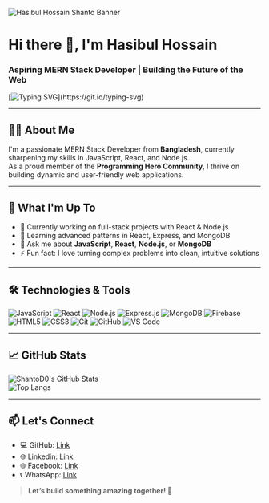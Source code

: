 ![Hasibul Hossain Shanto Banner](https://raw.githubusercontent.com/ShantoD0/ShantoD0/main/banner1.png)


# Hi there 👋, I'm Hasibul Hossain 
### Aspiring MERN Stack Developer | Building the Future of the Web

[![Typing SVG](https://readme-typing-svg.demolab.com?font=Fira+Code&pause=1000&width=435&lines=Building+web+with+purpose.;Code.+Learn.+Build.+Repeat.;Crafting+clean%2C+fast+UIs.;Dream+big%2C+code+smart.;Passion+meets+JavaScript.;Turning+logic+into+beauty.)](https://git.io/typing-svg)

---

## 👨‍💻 About Me  
I'm a passionate MERN Stack Developer from **Bangladesh**, currently sharpening my skills in JavaScript, React, and Node.js.  
As a proud member of the **Programming Hero Community**, I thrive on building dynamic and user-friendly web applications.

---

## 🚀 What I'm Up To
- 🔭 Currently working on full-stack projects with React & Node.js  
- 🌱 Learning advanced patterns in React, Express, and MongoDB  
- 💬 Ask me about **JavaScript**, **React**, **Node.js**, or **MongoDB**  
- ⚡ Fun fact: I love turning complex problems into clean, intuitive solutions  

---

## 🛠️ Technologies & Tools  
![JavaScript](https://img.shields.io/badge/-JavaScript-F7DF1E?style=flat&logo=javascript&logoColor=000) ![React](https://img.shields.io/badge/-React-61DAFB?style=flat&logo=react&logoColor=000) ![Node.js](https://img.shields.io/badge/-Node.js-339933?style=flat&logo=node.js&logoColor=fff) ![Express.js](https://img.shields.io/badge/-Express-000000?style=flat&logo=express&logoColor=fff) ![MongoDB](https://img.shields.io/badge/-MongoDB-47A248?style=flat&logo=mongodb&logoColor=fff) ![Firebase](https://img.shields.io/badge/-Firebase-FFCA28?style=flat&logo=firebase&logoColor=000) ![HTML5](https://img.shields.io/badge/-HTML5-E34F26?style=flat&logo=html5&logoColor=fff) ![CSS3](https://img.shields.io/badge/-CSS3-1572B6?style=flat&logo=css3) ![Git](https://img.shields.io/badge/-Git-F05032?style=flat&logo=git&logoColor=fff) ![GitHub](https://img.shields.io/badge/-GitHub-181717?style=flat&logo=github) ![VS Code](https://img.shields.io/badge/-VSCode-007ACC?style=flat&logo=visual-studio-code)

---

## 📈 GitHub Stats  
![ShantoD0's GitHub Stats](https://github-readme-stats.vercel.app/api?username=ShantoD0&show_icons=true&theme=radical)  
![Top Langs](https://github-readme-stats.vercel.app/api/top-langs/?username=ShantoD0&layout=compact&theme=radical)

---

## 📫 Let's Connect  
- 💻 GitHub: [Link](https://github.com/hasibul-hossin1)  
- 🌐 Linkedin: [Link](https://facebook.com/hasibul-hossin1)  
- 🌐 Facebook: [Link](https://facebook.com/hasibulhossin01)  
- 📞 WhatsApp: [Link](https://wa.me/8801701084479)  

> **Let’s build something amazing together! 🚀**
